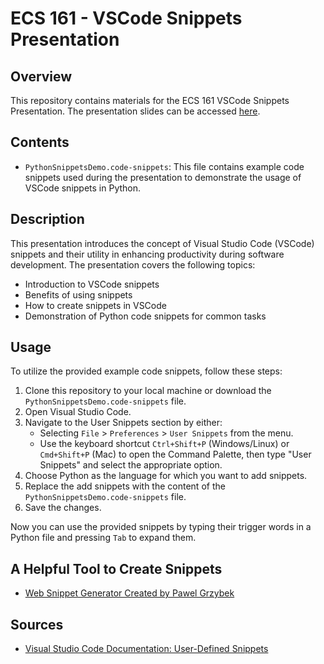 # ECS 161 - VSCode Snippets Presentation

## Overview
This repository contains materials for the ECS 161 VSCode Snippets Presentation. The presentation slides can be accessed [here](https://docs.google.com/presentation/d/1L3w-ti5Dz54aoMfffY7-HKTSWeo-MXyuOrSeZyURlm0/edit?usp=sharing).

## Contents
- `PythonSnippetsDemo.code-snippets`: This file contains example code snippets used during the presentation to demonstrate the usage of VSCode snippets in Python.

## Description
This presentation introduces the concept of Visual Studio Code (VSCode) snippets and their utility in enhancing productivity during software development. The presentation covers the following topics:
- Introduction to VSCode snippets
- Benefits of using snippets
- How to create snippets in VSCode
- Demonstration of Python code snippets for common tasks

## Usage
To utilize the provided example code snippets, follow these steps:
1. Clone this repository to your local machine or download the `PythonSnippetsDemo.code-snippets` file.
2. Open Visual Studio Code.
3. Navigate to the User Snippets section by either:
   - Selecting `File` > `Preferences` > `User Snippets` from the menu.
   - Use the keyboard shortcut `Ctrl+Shift+P` (Windows/Linux) or `Cmd+Shift+P` (Mac) to open the Command Palette, then type "User Snippets" and select the appropriate option.
4. Choose Python as the language for which you want to add snippets.
5. Replace the add snippets with the content of the `PythonSnippetsDemo.code-snippets` file.
6. Save the changes.

Now you can use the provided snippets by typing their trigger words in a Python file and pressing `Tab` to expand them.

## A Helpful Tool to Create Snippets
- [Web Snippet Generator Created by Pawel Grzybek](https://snippet-generator.app/?description=&tabtrigger=&snippet=&mode=vscode)

## Sources
- [Visual Studio Code Documentation: User-Defined Snippets](https://code.visualstudio.com/docs/editor/userdefinedsnippets)
